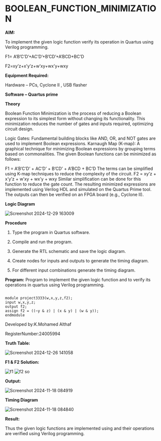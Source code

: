 # BOOLEAN_FUNCTION_MINIMIZATION

**AIM:**

To implement the given logic function verify its operation in Quartus using Verilog programming.

F1= A’B’C’D’+AC’D’+B’CD’+A’BCD+BC’D 

F2=xy’z+x’y’z+w’xy+wx’y+wxy

**Equipment Required:**

Hardware – PCs, Cyclone II , USB flasher

**Software – Quartus prime**

**Theory**

Boolean Function Minimization is the process of reducing a Boolean expression to its simplest form without changing its functionality. This minimization reduces the number of gates and inputs required, optimizing circuit design.

Logic Gates: Fundamental building blocks like AND, OR, and NOT gates are used to implement Boolean expressions. Karnaugh Map (K-map): A graphical technique for minimizing Boolean expressions by grouping terms based on commonalities. The given Boolean functions can be minimized as follows:

F1 = A’B’C’D’ + AC’D’ + B’CD’ + A’BCD + BC’D The terms can be simplified using K-map techniques to reduce the complexity of the circuit. F2 = xy’z + x’y’z + w’xy + wx’y + wxy Similar simplification can be done for this function to reduce the gate count. The resulting minimized expressions are implemented using Verilog HDL and simulated on the Quartus Prime tool. The outputs can then be verified on an FPGA board (e.g., Cyclone II).

**Logic Diagram**

![Screenshot 2024-12-29 163009](https://github.com/user-attachments/assets/fd5cce8f-464b-416e-a93d-51eb52efc57c)

**Procedure**

1.	Type the program in Quartus software.

2.	Compile and run the program.

3.	Generate the RTL schematic and save the logic diagram.

4.	Create nodes for inputs and outputs to generate the timing diagram.

5.	For different input combinations generate the timing diagram.


**Program:**
Program to implement the given logic function and to verify its operations in quartus using Verilog programming. 
```

module project3333(w,x,y,z,f2);
input w,x,y,z;
output f2;
assign f2 = ((~y & z) | (x & y) | (w & y));
endmodule

```

Developed by:K.Mohamed Althaf 

RegisterNumber:24005994

**Truth Table:**

![Screenshot 2024-12-26 141058](https://github.com/user-attachments/assets/a33fc5c2-ae29-4f8e-ae58-2880ab6556cd)


**F1 & F2 Solution:**

![f1](https://github.com/user-attachments/assets/7b1a859a-45cd-41cc-b996-75f511764f77)
![f2 so](https://github.com/user-attachments/assets/ccd00e86-f026-46c4-b775-56e3a3ace89c)

**Output:**

![Screenshot 2024-11-18 084919](https://github.com/user-attachments/assets/3c3e7759-748b-4191-840a-c056cbefad3f)


**Timing Diagram**

![Screenshot 2024-11-18 084840](https://github.com/user-attachments/assets/110c5e8f-0a72-45f8-bec8-c8eb17cb3fe1)


**Result:**

Thus the given logic functions are implemented using and their operations are verified using Verilog programming.

